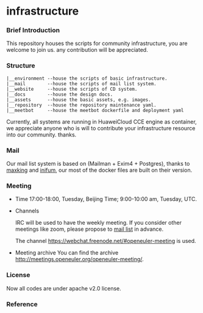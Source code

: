 # infrastructure

### Brief Introduction

This repository houses the scripts for community infrastructure, you are welcome to join us. any contribution will be appreciated.

### Structure
```
|__environment --house the scripts of basic infrastructure. 
|__mail        --house the scripts of mail list system.
|__website     --house the scripts of CD system.
|__docs        --house the design docs.
|__assets      --house the basic assets, e.g. images.
|__repository  --house the repository maintenance yaml.
|__meetbot     --house the meetbot dockerfile and deployment yaml
```


Currently, all systems are running in HuaweiCloud CCE engine as container, we appreciate anyone who is will to contribute your infrastructure resource into our community. thanks.

### Mail

Our mail list system is based on (Mailman + Exim4 + Postgres), thanks to [maxking](https://github.com/maxking/docker-mailman)
and [inifum](https://github.com/infinum/exim4-docker), our most of the docker files are built on their version.

### Meeting
- Time
    17:00-18:00, Tuesday, Beijing Time; 9:00-10:00 am, Tuesday, UTC.

- Channels

    IRC will be used to have the weekly meeting. If you consider other meetings like zoom, please propose to [mail list](infra@openeuler.org) in advance. 

    The channel https://webchat.freenode.net/#openeuler-meeting is used.

- Meeting archive
    You can find the archive http://meetings.openeuler.org/openeuler-meeting/.

### License

Now all codes are under apache v2.0 license.

### Reference
